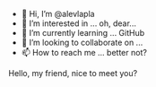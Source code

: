 - 👋 Hi, I’m @alevlapla
- 👀 I’m interested in ... oh, dear...
- 🌱 I’m currently learning ... GitHub
- 💞️ I’m looking to collaborate on ...
- 📫 How to reach me ... better not?

Hello, my friend, nice to meet you?

<!---
alevlapla/alevlapla is a ✨ special ✨ repository because its `README.md` (this file) appears on your GitHub profile.
You can click the Preview link to take a look at your changes.
--->
